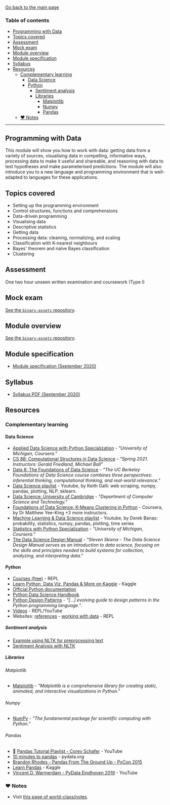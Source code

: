 [Go back to the main page](../../../README.md)

### Table of contents

- [Programming with Data](#programming-with-data)
- [Topics covered](#topics-covered)
- [Assessment](#assessment)
- [Mock exam](#mock-exam)
- [Module overview](#module-overview)
- [Module specification](#module-specification)
- [Syllabus](#syllabus)
- [Resources](#resources)
  - [Complementary learning](#complementary-learning)
    - [Data Science](#data-science)
    - [Python](#python)
      - [Sentiment analysis](#sentiment-analysis)
      - [Libraries](#libraries)
        - [Matplotlib](#matplotlib)
        - [Numpy](#numpy)
        - [Pandas](#pandas)
  - [:heart: Notes](#heart-notes)

---

## Programming with Data

This module will show you how to work with data: getting data from a
variety of sources, visualising data in compelling, informative ways,
processing data to make it useful and shareable, and reasoning with
data to test hypotheses and make parameterised predictions. The module
will also introduce you to a new language and programming environment
that is well-adapted to languages for these applications.

## Topics covered

- Setting up the programming environment
- Control structures, functions and comprehensions
- Data-driven programming
- Visualising data
- Descriptive statistics
- Getting data
- Processing data: cleaning, normalizing, and scaling
- Classification with K-nearest neighbours
- Bayes' theorem and naïve Bayes classification
- Clustering

## Assessment

One two hour unseen written examination and coursework (Type I)

## Mock exam

[See the `binary-assets` repository](https://github.com/world-class/binary-assets/tree/master/modules/cm2015_pwd).

## Module overview

[See the `binary-assets` repository](https://github.com/world-class/binary-assets/tree/master/modules/cm2015_pwd).

## Module specification

- [Module specification (September 2020)](https://github.com/world-class/binary-assets/blob/master/modules/module_specification/CM2015_PWD-Module-Spec.pdf)

## Syllabus

- [Syllabus PDF (September 2020)](https://github.com/world-class/binary-assets/blob/master/modules/syllabi/Syllabus_CM2015_PWD.pdf)

## Resources

### Complementary learning

#### Data Science

- [Applied Data Science with Python Specialization](https://www.coursera.org/specializations/data-science-python) - _"University of Michigan, Coursera."_
- [CS 88: Computational Structures in Data Science](https://cs88-website.github.io/sp21/) - _"Spring 2021. Instructors: Gerald Friedland, Michael Ball"_
- [Data 8: The Foundations of Data Science](http://data8.org/) - _"The UC Berkeley Foundations of Data Science course combines three perspectives: inferential thinking, computational thinking, and real-world relevance."_
- [Data Science playlist](https://www.youtube.com/watch?v=GjKQ6V_ViQE&list=PLFCB5Dp81iNVmuoGIqcT5oF4K-7kTI5vp) - Youtube, by Keith Galli: web scraping, numpy, pandas, plotting, NLP, sklearn.
- [Data Science: University of Cambridge](https://www.cl.cam.ac.uk/teaching/2021/DataSci/materials.html) - _"Department of Computer Science and Technology."_
- [Foundations of Data Science: K-Means Clustering in Python](https://www.coursera.org/learn/data-science-k-means-clustering-python) - Coursera, by Dr Matthew Yee-King +3 more instructors.
- [Machine Learning & Data Science playlist](https://www.youtube.com/watch?v=sEte4hXEgJ8&list=PLGLfVvz_LVvQy4mkmEvtFwZGg1S38MUmn) - Youtube, by Derek Banas: probability, statistics, numpy, pandas, plotting, time series
- [Statistics with Python Specialization](https://www.coursera.org/specializations/statistics-with-python) - _"University of Michigan, Coursera."_
- [The Data Science Design Manual](https://data-manual.com/) - _"Steven Skiena - The Data Science Design Manual serves as an introduction to data science, focusing on the skills and principles needed to build systems for collection, analyzing, and interpreting data."_

#### Python

- [Courses (free)](https://github.com/world-class/REPL/tree/master/online_courses/free#python) - REPL
- [Learn Python, Data Viz, Pandas & More on Kaggle](https://www.kaggle.com/learn/overview) - Kaggle
- [Official Python documentation](https://docs.python.org/3/)
- [Python Data Science Handbook](https://github.com/jakevdp/PythonDataScienceHandbook)
- [Python Design Patterns](https://python-patterns.guide/) - _"[...] evolving guide to design patterns in the Python programming language."_.
- [Videos](https://github.com/world-class/REPL/tree/master/youtube#python) - REPL/YouTube
- Websites: [references](https://github.com/world-class/REPL/tree/master/websites#python-1) - [working with data](https://github.com/world-class/REPL/tree/master/websites#working-with-data-pandas-numpy-matplotlib-ipython-scikit-learn) - REPL

##### Sentiment analysis

- [Example using NLTK for preprocessing text](https://colab.research.google.com/github/gal-a/blog/blob/master/docs/notebooks/nlp/nltk_preprocess.ipynb)
- [Sentiment Analysis with NLTK](https://www.kaggle.com/kakiac/sentiment-analysis-with-nltk)

##### Libraries

###### Matplotlib

- [Matplotlib](https://matplotlib.org/) - _"Matplotlib is a comprehensive library for creating static, animated, and interactive visualizations in Python."_

###### Numpy

- [NumPy](https://numpy.org/) - _"The fundamental package for scientific computing with Python."_

###### Pandas

- :3rd_place_medal: [Pandas Tutorial Playlist - Corey Schafer](https://www.youtube.com/playlist?list=PL-osiE80TeTsWmV9i9c58mdDCSskIFdDS) - YouTube
- [10 minutes to pandas](https://pandas.pydata.org/pandas-docs/stable/user_guide/10min.html) - pydata.org
- [Brandon Rhodes - Pandas From The Ground Up - PyCon 2015](https://www.youtube.com/watch?v=5JnMutdy6Fw)
- [Learn Pandas](https://www.kaggle.com/learn/pandas) - Kaggle
- [Vincent D. Warmerdam - PyData Eindhoven 2019](https://www.youtube.com/watch?v=yXGCKqo5cEY) - YouTube

### :heart: Notes

- Visit [this page of world-class/notes](https://github.com/world-class/notes/tree/master/level-5/programming-with-data/).
